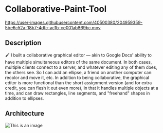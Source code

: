 # Collaborative-Paint-Tool
https://user-images.githubusercontent.com/40500380/204959359-5be6c52a-18b7-4dfc-ac1b-ce001ab869bc.mov

## Description
:paintbrush: I built a collaborative graphical editor — akin to Google Docs' ability to have multiple simultaneous editors of the same document. In both cases, multiple clients connect to a server, and whatever editing any of them does, the others see. So I can add an ellipse, a friend on another computer can recolor and move it, etc. In addition to being collaborative, the graphical editor is more functional than the short assignment version (and for extra credit, you can flesh it out even more), in that it handles multiple objects at a time, and can draw rectangles, line segments, and "freehand" shapes in addition to ellipses.
## Architecture
![This is an image](https://www.cs.dartmouth.edu/~albertoq/cs10/hws/PS-6/architecture.jpg)





